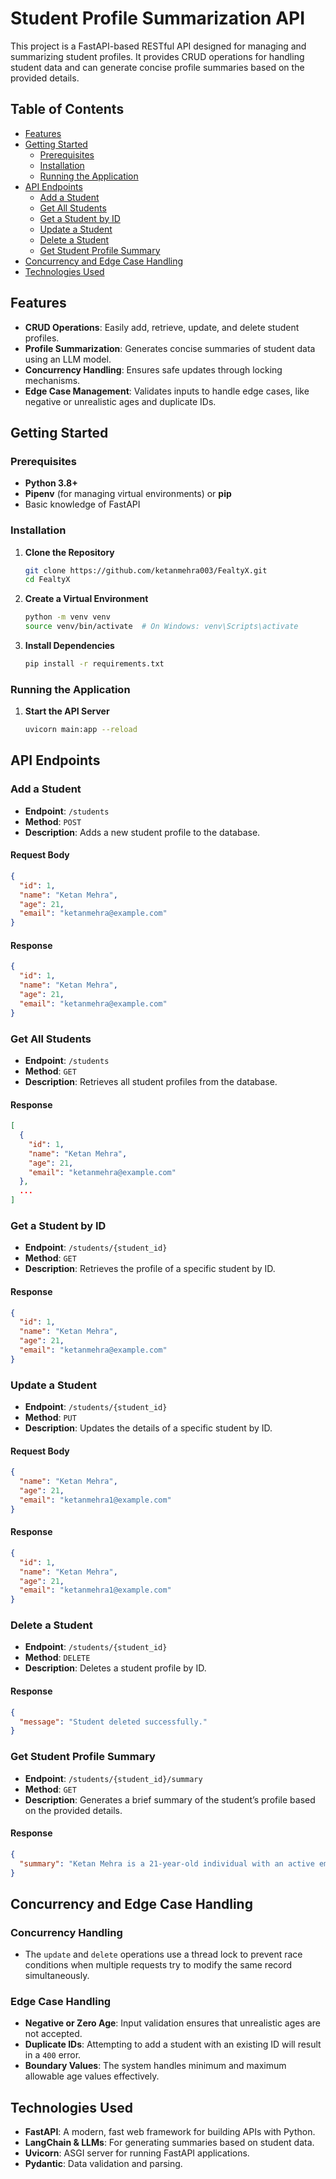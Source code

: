 # Student Profile Summarization API

This project is a FastAPI-based RESTful API designed for managing and summarizing student profiles. It provides CRUD operations for handling student data and can generate concise profile summaries based on the provided details.

## Table of Contents

- [Features](#features)
- [Getting Started](#getting-started)
  - [Prerequisites](#prerequisites)
  - [Installation](#installation)
  - [Running the Application](#running-the-application)
- [API Endpoints](#api-endpoints)
  - [Add a Student](#add-a-student)
  - [Get All Students](#get-all-students)
  - [Get a Student by ID](#get-a-student-by-id)
  - [Update a Student](#update-a-student)
  - [Delete a Student](#delete-a-student)
  - [Get Student Profile Summary](#get-student-profile-summary)
- [Concurrency and Edge Case Handling](#concurrency-and-edge-case-handling)
- [Technologies Used](#technologies-used)
## Features

- **CRUD Operations**: Easily add, retrieve, update, and delete student profiles.
- **Profile Summarization**: Generates concise summaries of student data using an LLM model.
- **Concurrency Handling**: Ensures safe updates through locking mechanisms.
- **Edge Case Management**: Validates inputs to handle edge cases, like negative or unrealistic ages and duplicate IDs.

## Getting Started

### Prerequisites

- **Python 3.8+**
- **Pipenv** (for managing virtual environments) or **pip**
- Basic knowledge of FastAPI

### Installation

1. **Clone the Repository**

    ```bash
    git clone https://github.com/ketanmehra003/FealtyX.git
    cd FealtyX
    ```

2. **Create a Virtual Environment**

    ```bash
    python -m venv venv
    source venv/bin/activate  # On Windows: venv\Scripts\activate
    ```

3. **Install Dependencies**

    ```bash
    pip install -r requirements.txt
    ```

### Running the Application

1. **Start the API Server**

    ```bash
    uvicorn main:app --reload
    ```

## API Endpoints

### Add a Student

- **Endpoint**: `/students`
- **Method**: `POST`
- **Description**: Adds a new student profile to the database.

#### Request Body

```json
{
  "id": 1,
  "name": "Ketan Mehra",
  "age": 21,
  "email": "ketanmehra@example.com"
}
```
#### Response

```json
{
  "id": 1,
  "name": "Ketan Mehra",
  "age": 21,
  "email": "ketanmehra@example.com"
}
```

### Get All Students

- **Endpoint**: `/students`
- **Method**: `GET`
- **Description**: Retrieves all student profiles from the database.
#### Response

```json
[
  {
    "id": 1,
    "name": "Ketan Mehra",
    "age": 21,
    "email": "ketanmehra@example.com"
  },
  ...
]
```

### Get a Student by ID

- **Endpoint**: `/students/{student_id}`
- **Method**: `GET`
- **Description**: Retrieves the profile of a specific student by ID.
#### Response

```json
{
  "id": 1,
  "name": "Ketan Mehra",
  "age": 21,
  "email": "ketanmehra@example.com"
}
```

### Update a Student

- **Endpoint**: `/students/{student_id}`
- **Method**: `PUT`
- **Description**: Updates the details of a specific student by ID.

#### Request Body

```json
{
  "name": "Ketan Mehra",
  "age": 21,
  "email": "ketanmehra1@example.com"
}
```
#### Response

```json
{
  "id": 1,
  "name": "Ketan Mehra",
  "age": 21,
  "email": "ketanmehra1@example.com"
}
```

### Delete a Student

- **Endpoint**: `/students/{student_id}`
- **Method**: `DELETE`
- **Description**: Deletes a student profile by ID.
#### Response

```json
{
  "message": "Student deleted successfully."
}
```

### Get Student Profile Summary

- **Endpoint**: `/students/{student_id}/summary`
- **Method**: `GET`
- **Description**: Generates a brief summary of the student’s profile based on the provided details.
#### Response

```json
{
  "summary": "Ketan Mehra is a 21-year-old individual with an active email address ketanmehra@example.com."
}
```

## Concurrency and Edge Case Handling

### Concurrency Handling
- The `update` and `delete` operations use a thread lock to prevent race conditions when multiple requests try to modify the same record simultaneously.

### Edge Case Handling
- **Negative or Zero Age**: Input validation ensures that unrealistic ages are not accepted.
- **Duplicate IDs**: Attempting to add a student with an existing ID will result in a `400` error.
- **Boundary Values**: The system handles minimum and maximum allowable age values effectively.

## Technologies Used

- **FastAPI**: A modern, fast web framework for building APIs with Python.
- **LangChain & LLMs**: For generating summaries based on student data.
- **Uvicorn**: ASGI server for running FastAPI applications.
- **Pydantic**: Data validation and parsing.
